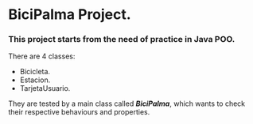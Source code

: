 # BiciPalma Project.

### This project starts from the need of practice in Java POO.

There are 4 classes:
- Bicicleta.
- Estacion.
- TarjetaUsuario.

They are tested by a main class called ***BiciPalma***, which wants to check their respective behaviours and properties.
